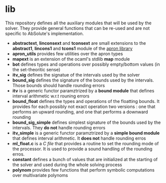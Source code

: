 # lib
This repository defines all the auxiliary modules that will be used by the solver. They provide general functions that can be re-used and are not specific to AbSolute's implementation.

- **abstractext**, **linconsext** and **tconsext** are small extensions to the **abstract1**, **lincons1** and **tcons1** module of the [apron library]( http://apron.cri.ensmp.fr/library/)
- **apron_utils** provides few utilities over the apron types
- **mapext** is an extension of the ocaml's stdlib **map** module
- **bot** defines types and operations over possibly empty/bottom values (in the set-theoritic sense)
- **itv_sig** defines the signatue of the intervals used by the solver
- **bound_sig** defines the signature of the bounds used by the intervals. Those bounds should handle rounding errors
- **itv** is a generic functor paramztrized by a **bound module** that defines interval arithmetic w.r.t rouning errors
- **bound_float** defines the types and operations of the floatting bounds. It provides for each possibly not exact operation two versions : one that performs an upward rounding, and one that performs a downward rounding
- **bound_sig_simple** defines simplest signature of the bounds used by the intervals. They **do not** handle rounding errors
- **itv_simple** is a generic functor paramztrized by a **simple bound module** that defines interval arithmetic. It **does not** handle rounding erros
- **ml_float.c** is a *C file* that provides a routine to set the rounding mode of the processor. It is used to provide a sound handling of the rounding erros.
- **constant** defines a bunch of values that are initialized at the starting of the solver and used during the whole solving process
- **polynom** provides few functions that perform symbolic computations over multivariate polynoms